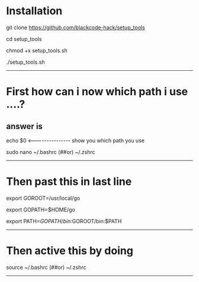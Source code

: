 # Installation
git clone https://github.com/blackcode-hack/setup_tools

cd setup_tools

chmod +x setup_tools.sh

./setup_tools.sh
_________________________________________________________________________
# First how can i now which path i use ....?

## answer is

echo $0           <--------------- show you which path you use 

sudo nano ~/.bashrc  (##or)  ~/.zshrc
_________________________________________________________________________
# Then past this in last line 
export GOROOT=/usr/local/go

export GOPATH=$HOME/go

export PATH=$GOPATH/bin:$GOROOT/bin:$PATH

_________________________________________________________________________

# Then active this by doing 

source ~/.bashrc   (##or)   ~/.zshrc
_________________________________________________________________________
